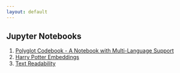 ```yaml
---
layout: default
---
```


## Jupyter Notebooks

1. [Polyglot Codebook - A Notebook with Multi-Language Support](https://nbviewer.jupyter.org/github/formcept/whiteboard/blob/master/nbviewer/codebook/codebook_instructions.ipynb)
2. [Harry Potter Embeddings](http://nbviewer.jupyter.org/github/formcept/whiteboard/blob/master/nbviewer/notebooks/HarryPotterEmbeddings.ipynb)
3. [Text Readability](http://nbviewer.jupyter.org/github/prakhar21/whiteboard/blob/master/nbviewer/notebooks/TextReadability.ipynb)
